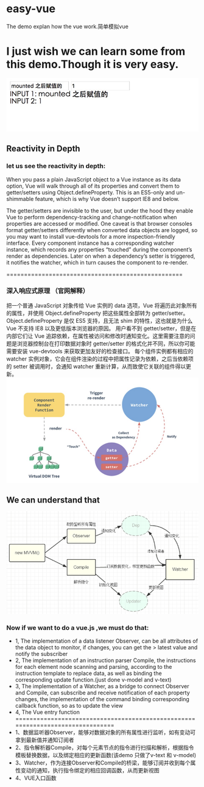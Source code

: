# easy-vue
The demo explan how the vue work.简单模拟vue
# I just wish we can learn some from this demo.Though it is very easy.
![image](https://github.com/atoanofish/easy-vue/blob/master/img/demo.png)
## Reactivity in Depth
### let us see the reactivity in depth:

When you pass a plain JavaScript object to a Vue instance as its data option, Vue will walk through all of its properties and convert them to getter/setters using Object.defineProperty. This is an ES5-only and un-shimmable feature, which is why Vue doesn’t support IE8 and below.

The getter/setters are invisible to the user, but under the hood they enable Vue to perform dependency-tracking and change-notification when properties are accessed or modified. One caveat is that browser consoles format getter/setters differently when converted data objects are logged, so you may want to install vue-devtools for a more inspection-friendly interface.
Every component instance has a corresponding watcher instance, which records any properties “touched” during the component’s render as dependencies. Later on when a dependency’s setter is triggered, it notifies the watcher, which in turn causes the component to re-render.

==================================================
### 深入响应式原理 （官网解释）
  把一个普通 JavaScript 对象传给 Vue 实例的 data 选项，Vue 将遍历此对象所有的属性，并使用 Object.defineProperty 把这些属性全部转为 getter/setter。Object.defineProperty 是仅 ES5 支持，且无法 shim 的特性，这也就是为什么 Vue 不支持 IE8 以及更低版本浏览器的原因。
用户看不到 getter/setter，但是在内部它们让 Vue 追踪依赖，在属性被访问和修改时通知变化。这里需要注意的问题是浏览器控制台在打印数据对象时 getter/setter 的格式化并不同，所以你可能需要安装 vue-devtools 来获取更加友好的检查接口。
每个组件实例都有相应的 watcher 实例对象，它会在组件渲染的过程中把属性记录为依赖，之后当依赖项的 setter 被调用时，会通知 watcher 重新计算，从而致使它关联的组件得以更新。
![image](https://github.com/atoanofish/easy-vue/blob/master/img/work.png)
## We can understand that
![image](https://github.com/atoanofish/easy-vue/blob/master/img/work1.png)

### Now if we want to do a vue.js ,we must do that:
* 1, The implementation of a data listener Observer, can be all attributes of the data object to monitor, if changes, you can get the > latest value and notify the subscriber
* 2, The implementation of an instruction parser Compile, the instructions for each element node scanning and parsing, according to the instruction template to replace data, as well as binding the corresponding update function.(just done v-model and v-text)
* 3, The implementation of a Watcher, as a bridge to connect Observer and Compile, can subscribe and receive notification of each property changes, the implementation of the command binding corresponding callback function, so as to update the view
* 4, The Vue entry function
===============================================================================
* 1、数据监听器Observer，能够对数据对象的所有属性进行监听，如有变动可拿到最新值并通知订阅者
* 2、指令解析器Compile，对每个元素节点的指令进行扫描和解析，根据指令模板替换数据，以及绑定相应的更新函数(该demo 只做了v-text 和 v-model)
* 3、Watcher，作为连接Observer和Compile的桥梁，能够订阅并收到每个属性变动的通知，执行指令绑定的相应回调函数，从而更新视图
* 4、VUE入口函数

